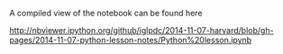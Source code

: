 A compiled view of the notebook can be found here

http://nbviewer.ipython.org/github/iglpdc/2014-11-07-harvard/blob/gh-pages/2014-11-07-python-lesson-notes/Python%20lesson.ipynb
